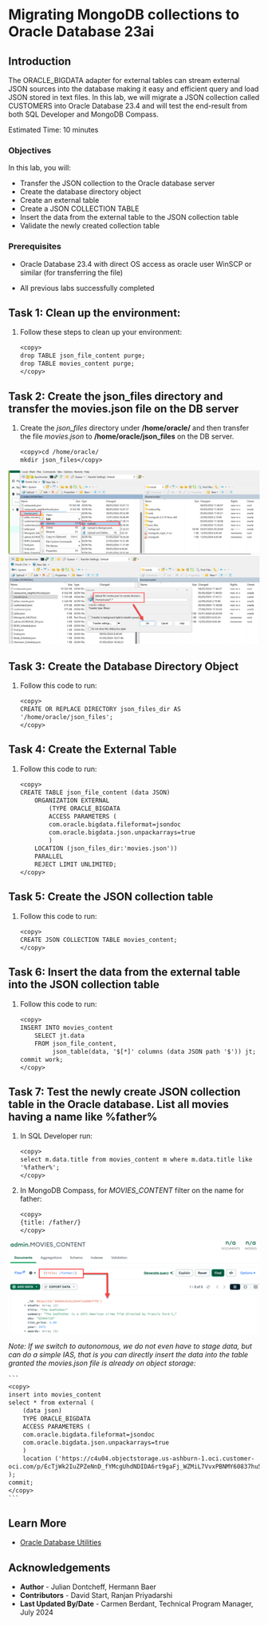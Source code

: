 # Migrating MongoDB collections to Oracle Database 23ai

## Introduction

The ORACLE_BIGDATA adapter for external tables can stream external JSON sources into the database making it easy and efficient query and load JSON stored in text files. In this lab, we will migrate a JSON collection called CUSTOMERS into Oracle Database 23.4 and will test the end-result from both SQL Developer and MongoDB Compass.


Estimated Time: 10 minutes


### Objectives

In this lab, you will:

- Transfer the JSON collection to the Oracle database server
- Create the database directory object 
- Create an external table 
- Create a JSON COLLECTION TABLE
- Insert the data from the external table to the JSON collection table
- Validate the newly created collection table


### Prerequisites

- Oracle Database 23.4 with direct OS access as oracle user WinSCP or similar (for transferring the file)

- All previous labs successfully completed


## Task 1: Clean up the environment:

1. Follow these steps to clean up your environment:

    ```
    <copy>
    drop TABLE json_file_content purge;
    drop TABLE movies_content purge;
    </copy>
    ```

## Task 2: Create the json_files directory and transfer the movies.json file on the DB server

1. Create the _json\_files_ directory under **/home/oracle/** and then transfer the file _movies.json_ to **/home/oracle/json_files** on the DB server.

    ```
    <copy>cd /home/oracle/
    mkdir json_files</copy>
    ```
![Upload JSON file](images/upload_json_file.png)
![Upload JSON file](images/upload_json_file2.png)

## Task 3: Create the Database Directory Object

1. Follow this code to run:

    ```
    <copy>
    CREATE OR REPLACE DIRECTORY json_files_dir AS '/home/oracle/json_files';
    </copy>
    ```

## Task 4: Create the External Table

1. Follow this code to run:

    ```
    <copy>
    CREATE TABLE json_file_content (data JSON)
        ORGANIZATION EXTERNAL
            (TYPE ORACLE_BIGDATA
            ACCESS PARAMETERS (
            com.oracle.bigdata.fileformat=jsondoc
            com.oracle.bigdata.json.unpackarrays=true
            )
        LOCATION (json_files_dir:'movies.json'))
        PARALLEL
        REJECT LIMIT UNLIMITED;
    </copy>
    ```

## Task 5: Create the JSON collection table

1. Follow this code to run:

    ```
    <copy>
    CREATE JSON COLLECTION TABLE movies_content;
    </copy>
    ```

## Task 6: Insert the data from the external table into the JSON collection table

1. Follow this code to run:

    ```
    <copy>
    INSERT INTO movies_content
        SELECT jt.data
        FROM json_file_content,
             json_table(data, '$[*]' columns (data JSON path '$')) jt;
    commit work;
    </copy>
    ```
## Task 7: Test the newly create JSON collection table in the Oracle database. List all movies having a name like %father%


1. In SQL Developer run:
    ```
    <copy>
    select m.data.title from movies_content m where m.data.title like '%father%';
    </copy>

    ```

2. In MongoDB Compass, for _MOVIES\_CONTENT_ filter on the name for father:

    ```
    <copy>
    {title: /father/}
    </copy>
    ```
![Filter by name](images/filter_by_name.png)

*Note: If we switch to autonomous, we do not even have to stage data, but can do a simple IAS, that is you can directly insert the data into the table granted the movies.json file is already on object storage:*

    ```
    <copy>
    insert into movies_content
    select * from external (
        (data json)
        TYPE ORACLE_BIGDATA
        ACCESS PARAMETERS (
        com.oracle.bigdata.fileformat=jsondoc
        com.oracle.bigdata.json.unpackarrays=true
        )
        location ('https://c4u04.objectstorage.us-ashburn-1.oci.customer-oci.com/p/EcTjWk2IuZPZeNnD_fYMcgUhdNDIDA6rt9gaFj_WZMiL7VvxPBNMY60837hu5hga/n/c4u04/b/livelabsfiles/o/labfiles/movies.json')
    );
    commit;
    </copy>
    ```


## Learn More

* [Oracle Database Utilities ](https://docs.oracle.com/en/database/oracle/oracle-database/23/sutil/oracle-bigdata-access-driver.html#GUID-6D3221AD-9674-4BC0-B622-809A1F6569F9)

## Acknowledgements

* **Author** - Julian Dontcheff, Hermann Baer
* **Contributors** -  David Start, Ranjan Priyadarshi
* **Last Updated By/Date** - Carmen Berdant, Technical Program Manager, July 2024